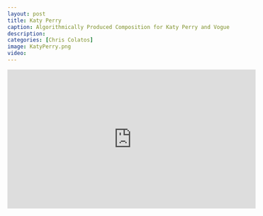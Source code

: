 ```yaml
---
layout: post
title: Katy Perry
caption: Algorithmically Produced Composition for Katy Perry and Vogue (Italy)
description: 
categories: [Chris Colatos]
image: KatyPerry.png
video:
---
```

<iframe width="560" height="315" src="https://www.youtube.com/embed/iiSp31f3Sw0" title="YouTube video player" frameborder="0" allow="accelerometer; autoplay; clipboard-write; encrypted-media; gyroscope; picture-in-picture" allowfullscreen></iframe>
